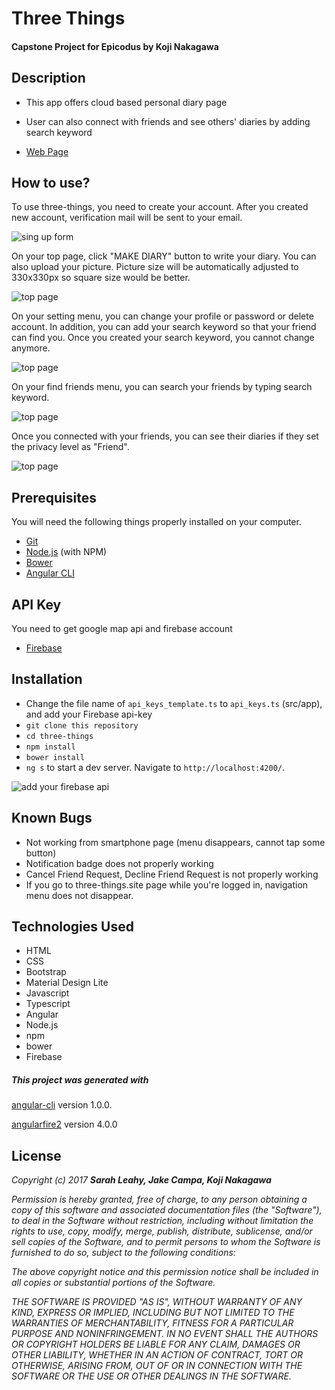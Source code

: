 # Three Things

#### Capstone Project for Epicodus by Koji Nakagawa

## Description
* This app offers cloud based personal diary page
* User can also connect with friends and see others' diaries by adding search keyword

* [Web Page](https://www.three-things.site)

## How to use?

To use three-things, you need to create your account. After you created new account, verification mail will be sent to your email.

![sing up form](/src/assets/readme-image/image-1.png)


On your top page, click "MAKE DIARY" button to write your diary. You can also upload your picture. Picture size will be automatically adjusted to 330x330px so square size would be better.

![top page](/src/assets/readme-image/image-2.png)

On your setting menu, you can change your profile or password or delete account. In addition, you can add your search keyword so that your friend can find you. Once you created your search keyword, you cannot change anymore.

![top page](/src/assets/readme-image/image-4.png)


On your find friends menu, you can search your friends by typing search keyword.

![top page](/src/assets/readme-image/image-5.png)


Once you connected with your friends, you can see their diaries if they set the privacy level as "Friend".

![top page](/src/assets/readme-image/image-3.png)




## Prerequisites
You will need the following things properly installed on your computer.

* [Git](https://git-scm.com/)
* [Node.js](https://nodejs.org/) (with NPM)
* [Bower](https://bower.io/)
* [Angular CLI](https://cli.angular.io/)

## API Key
You need to get google map api and firebase account
* [Firebase](https://firebase.google.com/docs/web/setup)

## Installation
* Change the file name of `api_keys_template.ts` to `api_keys.ts` (src/app), and add your Firebase api-key
* `git clone this repository`
* `cd three-things`
* `npm install`
* `bower install`
* `ng s` to start a dev server. Navigate to `http://localhost:4200/`.

![add your firebase api](/src/assets/readme-image/api-instruction.png)

## Known Bugs
* Not working from smartphone page (menu disappears, cannot tap some button)
* Notification badge does not properly working
* Cancel Friend Request, Decline Friend Request is not properly working
* If you go to three-things.site page while you're logged in, navigation menu does not disappear.

## Technologies Used
  * HTML
  * CSS
  * Bootstrap
  * Material Design Lite
  * Javascript
  * Typescript
  * Angular
  * Node.js
  * npm
  * bower
  * Firebase

##### This project was generated with
[angular-cli](https://github.com/angular/angular-cli) version 1.0.0.

[angularfire2](https://github.com/angular/angularfire2) version 4.0.0

## License
  _Copyright (c) 2017 **Sarah Leahy, Jake Campa, Koji Nakagawa**_

  _Permission is hereby granted, free of charge, to any person obtaining a copy
  of this software and associated documentation files (the "Software"), to deal
  in the Software without restriction, including without limitation the rights
  to use, copy, modify, merge, publish, distribute, sublicense, and/or sell
  copies of the Software, and to permit persons to whom the Software is
  furnished to do so, subject to the following conditions:_

  _The above copyright notice and this permission notice shall be included in all
  copies or substantial portions of the Software._

  _THE SOFTWARE IS PROVIDED "AS IS", WITHOUT WARRANTY OF ANY KIND, EXPRESS OR
  IMPLIED, INCLUDING BUT NOT LIMITED TO THE WARRANTIES OF MERCHANTABILITY,
  FITNESS FOR A PARTICULAR PURPOSE AND NONINFRINGEMENT. IN NO EVENT SHALL THE
  AUTHORS OR COPYRIGHT HOLDERS BE LIABLE FOR ANY CLAIM, DAMAGES OR OTHER
  LIABILITY, WHETHER IN AN ACTION OF CONTRACT, TORT OR OTHERWISE, ARISING FROM,
  OUT OF OR IN CONNECTION WITH THE SOFTWARE OR THE USE OR OTHER DEALINGS IN THE
  SOFTWARE._
